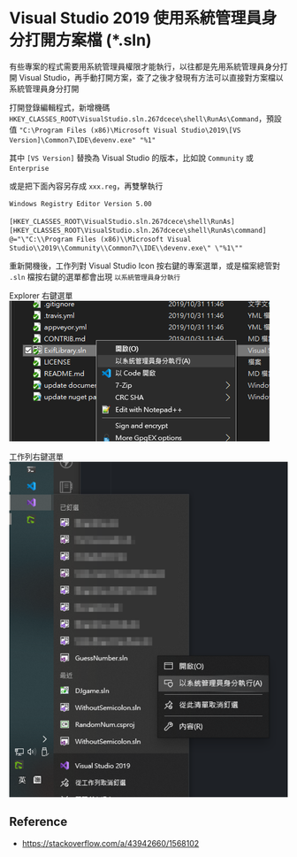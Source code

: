 # Visual Studio 2019 使用系統管理員身分打開方案檔 (*.sln)


有些專案的程式需要用系統管理員權限才能執行，以往都是先用系統管理員身分打開 Visual Studio，再手動打開方案，查了之後才發現有方法可以直接對方案檔以系統管理員身分打開

<!--more-->

打開登錄編輯程式，新增機碼 `HKEY_CLASSES_ROOT\VisualStudio.sln.267dcece\shell\RunAs\Command`，預設值 `"C:\Program Files (x86)\Microsoft Visual Studio\2019\[VS Version]\Common7\IDE\devenv.exe" "%1"`

其中 `[VS Version]` 替換為 Visual Studio 的版本，比如說 `Community` 或 `Enterprise`

或是把下面內容另存成 `xxx.reg`，再雙擊執行

```reg
Windows Registry Editor Version 5.00

[HKEY_CLASSES_ROOT\VisualStudio.sln.267dcece\shell\RunAs]
[HKEY_CLASSES_ROOT\VisualStudio.sln.267dcece\shell\RunAs\command]
@="\"C:\\Program Files (x86)\\Microsoft Visual Studio\\2019\\Community\\Common7\\IDE\\devenv.exe\" \"%1\""
```

重新開機後，工作列對 Visual Studio Icon 按右鍵的專案選單，或是檔案總管對 `.sln` 檔按右鍵的選單都會出現 `以系統管理員身分執行`

Explorer 右鍵選單  
![Explorer 右鍵選單](explorer-menu.png)

工作列右鍵選單  
![工作列右鍵選單](context-menu.png)

## Reference
- https://stackoverflow.com/a/43942660/1568102

